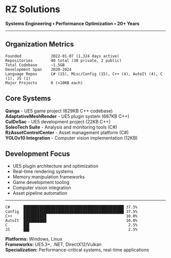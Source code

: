 # RZ Solutions
**Systems Engineering • Performance Optimization • 20+ Years**

---

## Organization Metrics

```
Founded             2022-01-07 (1,324 days active)
Repositories        40 total (38 private, 2 public)
Total Codebase      ~1.5GB
Development Span    2020-2024
Language Repos      C# (15), Misc/Config (15), C++ (4), AutoIt (4), C (1), JS (1)
Major Projects      6 (>10KB each)
```

## Core Systems

**Qanga** - UE5 game project (629KB C++ codebase)  
**AdaptativeMeshRender** - UE5 plugin system (687KB C++)  
**CulDeSac** - UE5 development project (22KB C++)  
**SoleoTech Suite** - Analysis and monitoring tools (C#)  
**RzAssetControlCenter** - Asset management platform (C#)  
**YOLOv10 Integration** - Computer vision implementation (12KB)  

## Development Focus

- UE5 plugin architecture and optimization
- Real-time rendering systems  
- Memory manipulation frameworks
- Game development tooling
- Computer vision integration
- Asset pipeline automation

---

```
C#      ████████████████████████████████████████████ 37.5%
Config  ████████████████████████████████████████████ 37.5%  
C++     ██████████                                   10.0%
AutoIt  ██████████                                   10.0%
C       ██▌                                           2.5%
JS      ██▌                                           2.5%
```

**Platforms:** Windows, Linux  
**Frameworks:** UE5.3+, .NET, DirectX12/Vulkan  
**Specialization:** Performance-critical systems, real-time applications